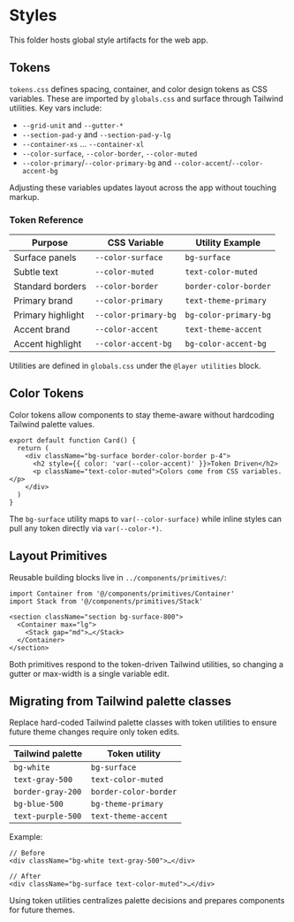 # Styles

This folder hosts global style artifacts for the web app.

## Tokens

`tokens.css` defines spacing, container, and color design tokens as CSS variables. These are imported by `globals.css` and surface through Tailwind utilities. Key vars include:

- `--grid-unit` and `--gutter-*`
- `--section-pad-y` and `--section-pad-y-lg`
- `--container-xs` … `--container-xl`
- `--color-surface`, `--color-border`, `--color-muted`
- `--color-primary`/`--color-primary-bg` and `--color-accent`/`--color-accent-bg`

Adjusting these variables updates layout across the app without touching markup.

### Token Reference

| Purpose             | CSS Variable          | Utility Example            |
|---------------------|-----------------------|----------------------------|
| Surface panels      | `--color-surface`     | `bg-surface`               |
| Subtle text         | `--color-muted`       | `text-color-muted`         |
| Standard borders    | `--color-border`      | `border-color-border`      |
| Primary brand       | `--color-primary`     | `text-theme-primary`       |
| Primary highlight   | `--color-primary-bg`  | `bg-color-primary-bg`      |
| Accent brand        | `--color-accent`      | `text-theme-accent`        |
| Accent highlight    | `--color-accent-bg`   | `bg-color-accent-bg`       |

Utilities are defined in `globals.css` under the `@layer utilities` block.

## Color Tokens

Color tokens allow components to stay theme-aware without hardcoding Tailwind palette values.

```tsx
export default function Card() {
  return (
    <div className="bg-surface border-color-border p-4">
      <h2 style={{ color: 'var(--color-accent)' }}>Token Driven</h2>
      <p className="text-color-muted">Colors come from CSS variables.</p>
    </div>
  )
}
```

The `bg-surface` utility maps to `var(--color-surface)` while inline styles can pull any token directly via `var(--color-*)`.

## Layout Primitives

Reusable building blocks live in `../components/primitives/`:

```
import Container from '@/components/primitives/Container'
import Stack from '@/components/primitives/Stack'

<section className="section bg-surface-800">
  <Container max="lg">
    <Stack gap="md">…</Stack>
  </Container>
</section>
```

Both primitives respond to the token-driven Tailwind utilities, so changing a gutter or max-width is a single variable edit.

## Migrating from Tailwind palette classes

Replace hard-coded Tailwind palette classes with token utilities to ensure future theme changes require only token edits.

| Tailwind palette     | Token utility           |
|----------------------|-------------------------|
| `bg-white`           | `bg-surface`            |
| `text-gray-500`      | `text-color-muted`      |
| `border-gray-200`    | `border-color-border`   |
| `bg-blue-500`        | `bg-theme-primary`      |
| `text-purple-500`    | `text-theme-accent`     |

Example:

```tsx
// Before
<div className="bg-white text-gray-500">…</div>

// After
<div className="bg-surface text-color-muted">…</div>
```

Using token utilities centralizes palette decisions and prepares components for future themes.
